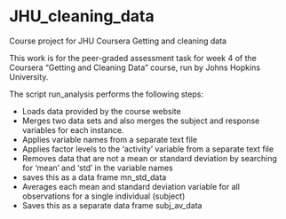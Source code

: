 # JHU_cleaning_data
Course project for JHU Coursera Getting and cleaning data

This work is for the peer-graded assessment task for week 4 of the Coursera “Getting and Cleaning Data” course, run by Johns Hopkins University.

The script run_analysis performs the following steps:

- Loads data provided by the course website
- Merges two data sets and also merges the subject and response variables for each instance.
- Applies variable names from a separate text file
- Applies factor levels to the ‘activity’ variable from a separate text file
- Removes data that are not a mean or standard deviation by searching for ‘mean’ and ‘std’ in the variable names
- saves this as a data frame mn_std_data
- Averages each mean and standard deviation variable for all observations for a single individual (subject)
- Saves this as a separate data frame subj_av_data
